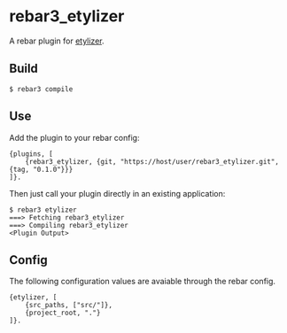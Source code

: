 rebar3_etylizer
=====

A rebar plugin for [etylizer](https://github.com/etylizer/etylizer/).

Build
-----

    $ rebar3 compile

Use
---

Add the plugin to your rebar config:

    {plugins, [
        {rebar3_etylizer, {git, "https://host/user/rebar3_etylizer.git", {tag, "0.1.0"}}}
    ]}.

Then just call your plugin directly in an existing application:


    $ rebar3 etylizer
    ===> Fetching rebar3_etylizer
    ===> Compiling rebar3_etylizer
    <Plugin Output>

Config
---

The following configuration values are avaiable through the rebar config.

    {etylizer, [
        {src_paths, ["src/"]},
        {project_root, "."}
    ]}.
